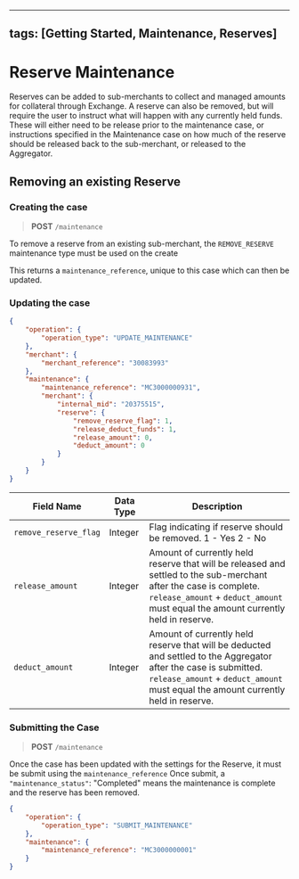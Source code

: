 
---
tags: [Getting Started, Maintenance, Reserves]
---
# Reserve Maintenance

Reserves can be added to sub-merchants to collect and managed amounts for collateral through Exchange. A reserve can also be removed, but will require the user to instruct what will happen with any currently held funds. These will either need to be release prior to the maintenance case, or instructions specified in the Maintenance case on how much of the reserve should be released back to the sub-merchant, or released to the Aggregator.

## Removing an existing Reserve

### Creating the case

<!-- theme: info -->
>**POST** `/maintenance`

To remove a reserve from an existing sub-merchant, the `REMOVE_RESERVE` maintenance type must be used on the create  

This returns a `maintenance_reference`, unique to this case which can then be updated.

### Updating the case

```json
{
    "operation": {
        "operation_type": "UPDATE_MAINTENANCE"
    },
    "merchant": {
        "merchant_reference": "30083993"
    },
    "maintenance": {
        "maintenance_reference": "MC3000000931",
        "merchant": {
            "internal_mid": "20375515",
            "reserve": {
                "remove_reserve_flag": 1,
                "release_deduct_funds": 1,
                "release_amount": 0,
                "deduct_amount": 0
            }
        }
    }
}

```

| Field Name           | Data Type | Description                                                                                                                                                                                                        |
|----------------------|-----------|--------------------------------------------------------------------------------------------------------------------------------------------------------------------------------------------------------------------|
| `remove_reserve_flag` | Integer   | Flag indicating if reserve should be removed. 1 - Yes 2 - No                                                                                                                                                    |
| `release_amount`     | Integer   | Amount of currently held reserve that will be released and settled to the sub-merchant after the case is complete. `release_amount` + `deduct_amount` must equal the amount currently held in reserve.            |
| `deduct_amount`      | Integer   | Amount of currently held reserve that will be deducted and settled to the Aggregator after the case is submitted. `release_amount` + `deduct_amount` must equal the amount currently held in reserve.       |


### Submitting the Case

<!-- theme: info -->
>**POST** `/maintenance`

Once the case has been updated with the settings for the Reserve, it must be submit using the `maintenance_reference`
Once submit, a `"maintenance_status"`: "Completed" means the maintenance is complete and the reserve has been removed.

```json
{
    "operation": {
        "operation_type": "SUBMIT_MAINTENANCE"
    },
    "maintenance": {
        "maintenance_reference": "MC3000000001"
    }
}
```

